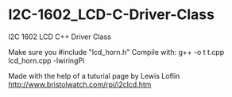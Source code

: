 # I2C-1602_LCD-C-Driver-Class
I2C 1602 LCD C++ Driver Class


Make sure you #include "lcd_horn.h"
Compile with: g++ -o t t.cpp lcd_horn.cpp -lwiringPi

Made with the help of a tuturial page by Lewis Loflin
http://www.bristolwatch.com/rpi/i2clcd.htm
